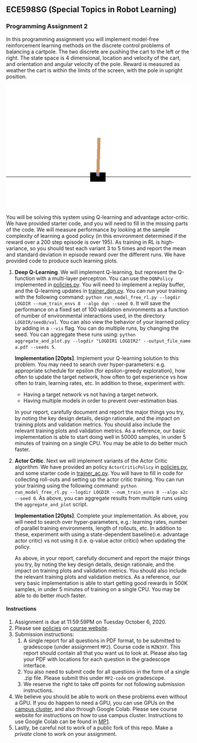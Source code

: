 ## ECE598SG (Special Topics in Robot Learning)
### Programming Assignment 2
In this programming assignment you will implement model-free reinforcement
learning methods on the discrete control problems of balancing a cartpole. The
two discrete are pushing the cart to the left or the right. The state space is
4 dimensional, location and velocity of the cart, and orientation and angular
velocity of the pole. Reward is measured as weather the cart is within the
limits of the screen, with the pole in upright position.

![](vis-CartPole-v2.gif)

You will be solving this system using Q-learning and advantage actor-critic. We
have provided starter code, and you will need to fill in the missing parts of
the code. We will measure performance by looking at the sample complexity of
learning a good policy (in this environment determined if the reward over a 200
step episode is over 195).  As training in RL is high-variance, so you should
test each variant 3 to 5 times and report the mean and standard deviation in
episode reward over the different runs. We have provided code to produce such
learning plots. 

1. **Deep Q-Learning**. We will implement Q-learning, but represent the
   Q-function with a multi-layer perceptron. You can use the `DQNPolicy`
   implemented in [policies.py](./policies.py). You will need to implement a
   replay buffer, and the Q-learning updates in
   [trainer_dqn.py](./trainer_dqn.py). You can run your training with the
   following command: `python run_model_free_rl.py --logdir LOGDIR
   --num_train_envs 8 --algo dqn --seed 0`.  It will save the performance on a
   fixed set of 100 validation environments as a function of number of
   environmental interactions used, in the directory `LOGDIR/seed0/val`.  You
   can also view the behavior of your learned policy by adding in a `--vis`
   flag. You can do multiple runs, by changing the seed.  You can aggregate
   these runs using: `python aggregate_and_plot.py --logdir "LOGDIR1 LOGDIR2"
   --output_file_name a.pdf --seeds 5`.
   
   **Implementation [20pts]**. Implement your Q-learning solution to this
   problem.  You may need to search over hyper-parameters: e.g. appropriate
   schedule for epsilon (for epsilon-greedy exploration), how often to update
   the target network, how often to get experience vs how often to train,
   learning rates, etc. In addition to these, experiment with: 
   - Having a target network vs not having a target network.
   - Having multiple models in order to prevent over-estimation bias.
      
   In your report, carefully document and report the major things you try, by
   noting the key design details, design rationale, and the impact on training
   plots and validation metrics. You should also include the relevant training
   plots and validation metrics.  As a reference, our basic implementation is
   able to start doing well in 50000 samples, in under 5 minutes of training on
   a single CPU. You may be able to do better much faster.

2. **Actor Critic**. Next we will implement variants of the Actor Critic
   algorithm. We have provided an policy `ActorCriticPolicy` in
   [policies.py](./policies.py), and some starter code in
   [trainer_ac.py](./trainer_ac.py). You will have to fill in code for
   collecting roll-outs and setting up the actor critic training. You can run
   your training using the following command: `python run_model_free_rl.py
   --logdir LOGDIR --num_train_envs 8 --algo a2c --seed 0`.
   As above, you can aggregate results from multiple runs using the
   `aggregate_and_plot` script. 
   
   **Implementation [20pts]**. Complete your implementation. As above, you will
   need to search over hyper-parameters, e.g.: learning rates, number of
   parallel training environments, length of rollouts, etc. In addition to
   these, experiment with using a state-dependent baseline(i.e. advantage actor
   critic) vs not using it (i.e. q-value actor critici) when updating the
   policy.
      
   As above, in your report, carefully document and report the major things you
   try, by noting the key design details, design rationale, and the impact on
   training plots and validation metrics. You should also include the relevant
   training plots and validation metrics.  As a reference, our very basic
   implementation is able to start getting good rewards in 500K samples, in
   under 5 minutes of training on a single CPU. You may be able to do better
   much faster.
 
#### Instructions
1. Assignment is due at 11:59:59PM on Tuesday October 6, 2020.
2. Please see
[policies](http://saurabhg.web.illinois.edu/teaching/ece598sg/fa2020/policies.html)
on [course
website](http://saurabhg.web.illinois.edu/teaching/ece598sg/fa2020/index.html).
3. Submission instructions:
   1. A single report for all questions in PDF format, to be submitted to
   gradescope (under assignment `MP2`).  Course code is `MZN3XY`. This report
   should contain all that you want us to look at. Please also tag your PDF
   with locations for each question in the gradescope interface.
   2. You also need to submit code for all questions in the form of a single .zip
   file. Please submit this under `MP2-code` on gradescope.
   3. We reserve the right to take off points for not following submission
   instructions.
4. We believe you should be able to work on these problems even without a GPU.
If you do happen to need a GPU, you can use GPUs on the [campus
cluster](http://saurabhg.web.illinois.edu/teaching/ece598sg/fa2020/compute.html),
and also through Google Colab. Please see course website for instructions on
how to use campus cluster. Instructions to use Google Colab can be found in
[MP1](../MP1).
5. Lastly, be careful not to work of a public fork of this repo. Make a *private*
clone to work on your assignment. 

